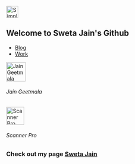 <p align="left">
<img src="https://simpleicons.org/icons/android.svg" alt="Simple Icons" width=32 height=32 >
<p align="left">
  
## Welcome to Sweta Jain's Github 


- [Blog](https://swetathebest.github.io/blog/)
- [Work](https://swetathebest.github.io/works/)


<a href="https://play.google.com/store/apps/details?id=com.swetajain.jainbhajan">
<img src="https://play-lh.googleusercontent.com/9Yu-TJ6Mceq871DLhBsSaejvln-jMC5pol-PqTbC1ZokgAsdPJ6SuXkqxLPJjMFYgGc=s180-rw" alt="Jain Geetmala" width=52 height=52>
</a>
<h6 >Jain Geetmala</h6>

<a href="https://play.google.com/store/apps/details?id=com.swetajain.scannerpro">
<img src="https://play-lh.googleusercontent.com/ChkFz2t_2kpmYpjpgqR5N-fOFwVUWWmT6wBCpeMZwb4bYTnmTjZdqQsZnvEBB0CRmQ=s180-rw" alt="Scanner Pro" width=48 height=48>
</a>
<h6 >Scanner Pro</h6>





### Check out my page  [Sweta Jain](https://swetathebest.github.io/) 
